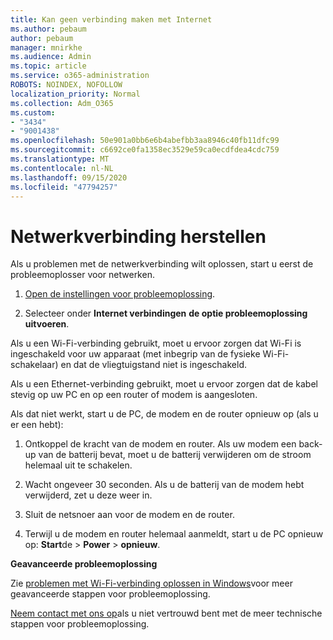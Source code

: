 ```yaml
---
title: Kan geen verbinding maken met Internet
ms.author: pebaum
author: pebaum
manager: mnirkhe
ms.audience: Admin
ms.topic: article
ms.service: o365-administration
ROBOTS: NOINDEX, NOFOLLOW
localization_priority: Normal
ms.collection: Adm_O365
ms.custom:
- "3434"
- "9001438"
ms.openlocfilehash: 50e901a0bb6e6b4abefbb3aa8946c40fb11dfc99
ms.sourcegitcommit: c6692ce0fa1358ec3529e59ca0ecdfdea4cdc759
ms.translationtype: MT
ms.contentlocale: nl-NL
ms.lasthandoff: 09/15/2020
ms.locfileid: "47794257"
---
```

# <a name="fix-network-connection"></a>Netwerkverbinding herstellen

Als u problemen met de netwerkverbinding wilt oplossen, start u eerst de probleemoplosser voor netwerken. 

1. [Open de instellingen voor probleemoplossing](ms-settings:troubleshoot).

2. Selecteer onder **Internet verbindingen** **de optie probleemoplossing uitvoeren**.

Als u een Wi-Fi-verbinding gebruikt, moet u ervoor zorgen dat Wi-Fi is ingeschakeld voor uw apparaat (met inbegrip van de fysieke Wi-Fi-schakelaar) en dat de vliegtuigstand niet is ingeschakeld.

Als u een Ethernet-verbinding gebruikt, moet u ervoor zorgen dat de kabel stevig op uw PC en op een router of modem is aangesloten.

Als dat niet werkt, start u de PC, de modem en de router opnieuw op (als u er een hebt):

1. Ontkoppel de kracht van de modem en router. Als uw modem een back-up van de batterij bevat, moet u de batterij verwijderen om de stroom helemaal uit te schakelen.

2. Wacht ongeveer 30 seconden. Als u de batterij van de modem hebt verwijderd, zet u deze weer in.

3. Sluit de netsnoer aan voor de modem en de router.

4. Terwijl u de modem en router helemaal aanmeldt, start u de PC opnieuw op: **Start**de  >  **Power**  >  **opnieuw**.

**Geavanceerde probleemoplossing**

Zie [problemen met Wi-Fi-verbinding oplossen in Windows](https://support.microsoft.com/help/10741?ocid=SMC10741%2F)voor meer geavanceerde stappen voor probleemoplossing. 

[Neem contact met ons op](https://support.microsoft.com/contactus)als u niet vertrouwd bent met de meer technische stappen voor probleemoplossing.

